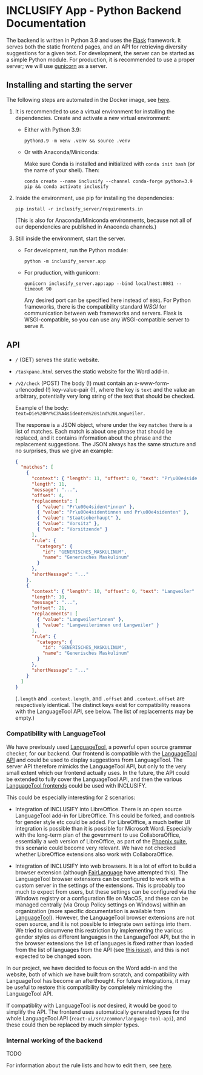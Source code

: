 # INCLUSIFY App - Python Backend Documentation

The backend is written in Python 3.9 and uses the [Flask](https://flask.palletsprojects.com/en/2.0.x/) framework. It serves both the static frontend pages, and an API for retrieving diversity suggestions for a given text. For development, the server can be started as a simple Python module. For production, it is recommended to use a proper server; we will use [gunicorn](https://gunicorn.org/) as a server.

## Installing and starting the server

The following steps are automated in the Docker image, see [here](./development-environment.md).

1. It is recommended to use a virtual environment for installing the dependencies. Create and activate a new virtual environment:

   - Either with Python 3.9:

     ```
     python3.9 -m venv .venv && source .venv
     ```

   - Or with Anaconda/Miniconda:

     Make sure Conda is installed and initialized with `conda init bash` (or the name of your shell). Then:

     ```
     conda create --name inclusify --channel conda-forge python=3.9 pip && conda activate inclusify
     ```

2. Inside the environment, use pip for installing the dependencies:

   ```
   pip install -r inclusify_server/requirements.in
   ```

   (This is also for Anaconda/Miniconda environments, because not all of our dependencies are published in Anaconda channels.)

3. Still inside the environment, start the server.

   - For development, run the Python module:

     ```
     python -m inclusify_server.app
     ```

   - For pruduction, with gunicorn:

     ```
     gunicorn inclusify_server.app:app --bind localhost:8081 --timeout 90
     ```

     Any desired port can be specified here instead of `8081`. For Python frameworks, there is the compatibility standard _WSGI_ for communication between web frameworks and servers. Flask is WSGI-compatible, so you can use any WSGI-compatible server to serve it.

## API

- `/` (GET) serves the static website.
- `/taskpane.html` serves the static website for the Word add-in.
- `/v2/check` (POST)
  The body (!) must contain an x-www-form-urlencoded (!) key-value-pair (!), where the key is `text` and the value an arbitrary, potentially very long string of the text that should be checked.

  Example of the body: `text=Die%20Pr%C3%A4sidenten%20sind%20Langweiler.`

  The response is a JSON object, where under the key `matches` there is a list of matches. Each match is about one phrase that should be replaced, and it contains information about the phrase and the replacement suggestions. The JSON always has the same structure and no surprises, thus we give an example:

  ```json
  {
    "matches": [
      {
        "context": { "length": 11, "offset": 0, "text": "Pr\u00e4sidenten" },
        "length": 11,
        "message": "...",
        "offset": 4,
        "replacements": [
          { "value": "Pr\u00e4sident*innen" },
          { "value": "Pr\u00e4sidentinnen und Pr\u00e4sidenten" },
          { "value": "Staatsoberhaupt" },
          { "value": "Vorsitz" },
          { "value": "Vorsitzende" }
        ],
        "rule": {
          "category": {
            "id": "GENERISCHES_MASKULINUM",
            "name": "Generisches Maskulinum"
          }
        },
        "shortMessage": "..."
      },
      {
        "context": { "length": 10, "offset": 0, "text": "Langweiler" },
        "length": 10,
        "message": "...",
        "offset": 21,
        "replacements": [
          { "value": "Langweiler*innen" },
          { "value": "Langweilerinnen und Langweiler" }
        ],
        "rule": {
          "category": {
            "id": "GENERISCHES_MASKULINUM",
            "name": "Generisches Maskulinum"
          }
        },
        "shortMessage": "..."
      }
    ]
  }
  ```

  (`.length` and `.context.length`, and `.offset` and `.context.offset` are respectively identical. The distinct keys exist for compatibility reasons with the LanguageTool API, see below. The list of replacements may be empty.)

### Compatibility with LanguageTool

We have previously used [LanguageTool](https://github.com/languagetool-org/languagetool), a powerful open source grammar checker, for our backend. Our frontend is compatible with the [LanguageTool API](https://languagetoolplus.com/http-api/#/default) and could be used to display suggestions from LanguageTool. The server API therefore mimicks the LanguageTool API, but only to the very small extent which our frontend actually uses. In the future, the API could be extended to fully cover the LanguageTool API, and then the various [LanguageTool frontends](https://dev.languagetool.org/software-that-supports-languagetool-as-a-plug-in-or-add-on) could be used with INCLUSIFY.

This could be especially interesting for 2 scenarios:

- Integration of INCLUSIFY into LibreOffice. There is an open source LanguageTool add-in for LibreOffice. This could be forked, and controls for gender style etc could be added. For LibreOffice, a much better UI integration is possible than it is possible for Microsoft Word. Especially with the long-term plan of the government to use CollaboraOffice, essentially a web version of LibreOffice, as part of the [Phoenix suite](https://www.phoenix-werkstatt.de/), this scenario could become very relevant. We have not checked whether LibreOffice extensions also work with CollaboraOffice.

- Integration of INCLUSIFY into web browsers. It is a lot of effort to build a browser extension (although [FairLanguage](https://github.com/fairlanguage) have attempted this). The LanguageTool browser extensions can be configured to work with a custom server in the settings of the extensions. This is probably too much to expect from users, but these settings can be configured via the Windows registry or a configuration file on MacOS, and these can be managed centrally (via Group Policy settings on Windows) within an organization (more specific documentation is available from [LanguageTool](support@languagetoolplus.com)). However, the LanguageTool browser extensions are not open source, and it is not possible to integrate own settings into them. We tried to circumvene this restriction by implementing the various gender styles as different languages in the LanguageTool API, but the in the browser extensions the list of languages is fixed rather than loaded from the list of languages from the API (see [this issue](https://forum.languagetool.org/t/firefox-add-on-new-language/6105)), and this is not expected to be changed soon.

In our project, we have decided to focus on the Word add-in and the website, both of which we have built from scratch, and compatibility with LanguageTool has become an afterthought. For future integrations, it may be useful to restore this compatibility by completely mimicking the LanguageTool API.

If compatiblity with LanguageTool is _not_ desired, it would be good to simplify the API. The frontend uses automatically generated types for the whole LanguageTool API (`react-ui/src/common/language-tool-api`), and these could then be replaced by much simpler types.

### Internal working of the backend

TODO

For information about the rule lists and how to edit them, see [here](./rule-lists.md).
